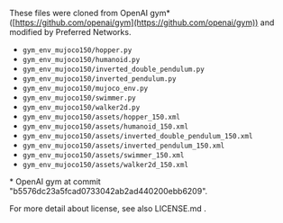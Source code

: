 
These files were cloned from OpenAI gym\*
  ([https://github.com/openai/gym](https://github.com/openai/gym)) and modified by Preferred Networks.

- `gym_env_mujoco150/hopper.py`
- `gym_env_mujoco150/humanoid.py`
- `gym_env_mujoco150/inverted_double_pendulum.py`
- `gym_env_mujoco150/inverted_pendulum.py`
- `gym_env_mujoco150/mujoco_env.py`
- `gym_env_mujoco150/swimmer.py`
- `gym_env_mujoco150/walker2d.py`
- `gym_env_mujoco150/assets/hopper_150.xml`
- `gym_env_mujoco150/assets/humanoid_150.xml`
- `gym_env_mujoco150/assets/inverted_double_pendulum_150.xml`
- `gym_env_mujoco150/assets/inverted_pendulum_150.xml`
- `gym_env_mujoco150/assets/swimmer_150.xml`
- `gym_env_mujoco150/assets/walker2d_150.xml`

\* OpenAI gym at commit "b5576dc23a5fcad0733042ab2ad440200ebb6209".

For more detail about license, see also LICENSE.md .
